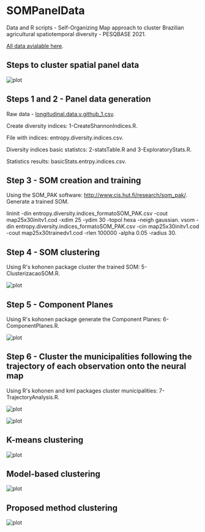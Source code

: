 # SOMPanelData
Data and R scripts - Self-Organizing Map approach to cluster Brazilian agricultural spatiotemporal diversity - PESQBASE 2021.

[All data avialable here]. 

## Steps to cluster spatial panel data
![plot](./images/FigureProposedMethod.png)

## Steps 1 and 2 - Panel data generation

Raw data - [longitudinal.data.v.github_1.csv].

Create diversity indices: 1-CreateShannonIndices.R.

File with indices: entropy.diversity.indices.csv.

Diversity indices basic statistcs: 2-statsTable.R and 3-ExploratoryStats.R.

Statistics results: basicStats.entrpy.indices.csv.

## Step 3 - SOM creation and training
Using the SOM_PAK software: http://www.cis.hut.fi/research/som_pak/.
Generate a trained SOM.

lininit -din entropy.diversity.indices_formatoSOM_PAK.csv -cout map25x30initv1.cod -xdim 25 -ydim 30 -topol hexa -neigh gaussian.
vsom -din entropy.diversity.indices_formatoSOM_PAK.csv -cin map25x30initv1.cod -cout map25x30trainedv1.cod -rlen 100000 -alpha 0.05 -radius 30.

## Step 4 - SOM clustering
Using R's kohonen package cluster the trained SOM: 5-ClusterizacaoSOM.R.

![plot](./images/FigureSOMClustering.png)


## Step 5  - Component Planes
Using R's kohonen package generate the Component Planes: 6-ComponentPlanes.R.

![plot](./images/FigureComponentPlanes.png)

## Step 6 - Cluster the municipalities following the trajectory of each observation onto the neural map
Using R's kohonen and kml packages cluster municipalities: 7-TrajectoryAnalysis.R.

![plot](./images/FigureMeanClusterTrajectories.png)

![plot](./images/FigureClusteredGeographicalMap.png)

## K-means clustering

![plot](./images/FigureC8_KML3D.png)

## Model-based clustering

![plot](./images/FigureC6_GLMM_MCMC.png)

## Proposed method clustering

![plot](./images/FigureC8_SOMTrajkmean.png)

[//]: # (These are reference links used in the body of this note and get stripped out when the markdown processor does its job. There is no need to format nicely because it shouldn't be seen. Thanks SO - http://stackoverflow.com/questions/4823468/store-comments-in-markdown-syntax)

   [All data avialable here]: <https://drive.google.com/drive/folders/1VpKM5aiZMUY_L_x_ivLPWmGIsx58IBZK?usp=sharing>
   [longitudinal.data.v.github_1.csv]: <https://drive.google.com/file/d/1SV6Peo3fuRiYMoH8Jq51lLt-by_ffDKi/view?usp=sharing>
